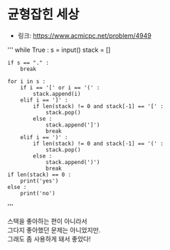 # 균형잡힌 세상

- 링크: https://www.acmicpc.net/problem/4949


'''
while True :
    s = input()
    stack = []

    if s == "." :
        break

    for i in s :
        if i == '[' or i == '(' :
            stack.append(i)
        elif i == ']' :
            if len(stack) != 0 and stack[-1] == '[' :
                stack.pop()
            else : 
                stack.append(']')
                break
        elif i == ')' :
            if len(stack) != 0 and stack[-1] == '(' :
                stack.pop()
            else :
                stack.append(')')
                break
    if len(stack) == 0 :
        print('yes')
    else :
        print('no')

'''

스택을 좋아하는 편이 아니라서  
그다지 좋아했던 문제는 아니었지만.  
그래도 좀 사용하게 돼서 좋았다!
